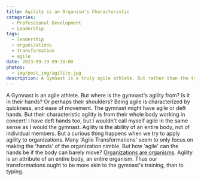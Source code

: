 ```yaml
---
title: Agility is an Organism's Characteristic
categories:
  - Professional Development
  - Leadership
tags:
  - leadership
  - organizations
  - transformation
  - agile
date: 2023-09-19 09:30:00
photos: 
  - img/post_img/agility.jpg
description: A Gymnast is a truly agile athlete. But rather than the typists' deft fingers, the gymnast's whole body produces their agility. Why then do agile transformations tend to focus solely on an organization's 'hands'?
---
```

A Gymnast is an agile athlete. But where is the gymnast's agility from? Is it in their hands? Or perhaps their shoulders? Being agile is characterized by quickness, and ease of movement. The gymnast might have agile or deft hands. But their characteristic agility is from their whole body working in concert! I have deft hands too, but I wouldn't call myself agile in the same sense as I would the gymnast. Agility is the ability of an entire body, not of individual members. But a curious thing happens when we try to apply agility to organizations. Many 'Agile Transformations' seem to only focus on making the 'hands' of the organization nimble. But how 'agile' can the hands be if the body can barely move? [Organizations are organisms](/2023/09/12/organization-organism). Agility is an attribute of an entire body, an entire organism. Thus our transformations ought to be more akin to the gymnast's training, than to typing.
